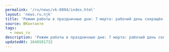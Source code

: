 ```yaml
---
permalink: '/ru/news/vk-8004/index.html'
layout: 'news.ru.njk'
title: 'Режим работы в праздничные дни: 7 марта: рабочий день сокращён на час 8 марта:'
source: ВКонтакте
tags:
  - news_ru
description: 'Режим работы в праздничные дни: 7 марта: рабочий день сокращён на час 8 марта:'
updatedAt: 1646581732
---
```

